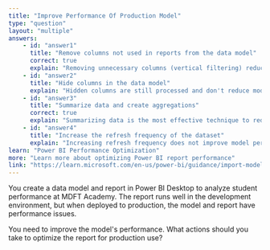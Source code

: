```yaml
---
title: "Improve Performance Of Production Model"
type: "question"
layout: "multiple"
answers:
    - id: "answer1"
      title: "Remove columns not used in reports from the data model"
      correct: true
      explain: "Removing unnecessary columns (vertical filtering) reduces model size and improves refresh time."
    - id: "answer2"
      title: "Hide columns in the data model"
      explain: "Hidden columns are still processed and don't reduce model size or improve performance."
    - id: "answer3"
      title: "Summarize data and create aggregations"
      correct: true
      explain: "Summarizing data is the most effective technique to reduce model size and improve performance."
    - id: "answer4"
      title: "Increase the refresh frequency of the dataset"
      explain: "Increasing refresh frequency does not improve model performance; it only updates data more often."
learn: "Power BI Performance Optimization"
more: "Learn more about optimizing Power BI report performance"
link: "https://learn.microsoft.com/en-us/power-bi/guidance/import-modeling-data-reduction"
---
```

You create a data model and report in Power BI Desktop to analyze student performance at MDFT Academy. The report runs well in the development environment, but when deployed to production, the model and report have performance issues.

You need to improve the model's performance. What actions should you take to optimize the report for production use?
